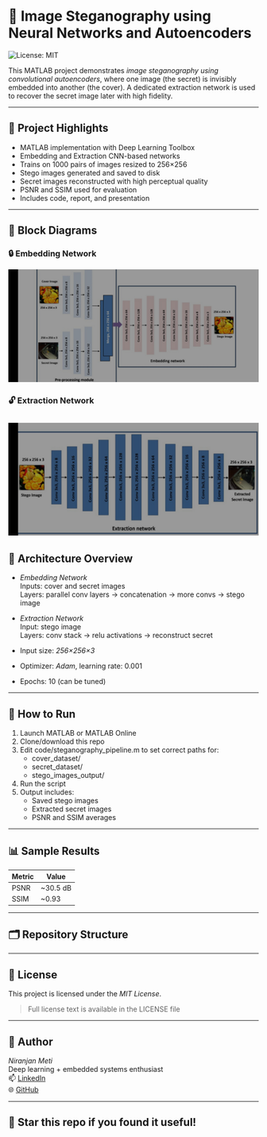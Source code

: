 # 🧠 Image Steganography using Neural Networks and Autoencoders

![License: MIT](https://img.shields.io/badge/License-MIT-yellow.svg)

This MATLAB project demonstrates *image steganography using convolutional autoencoders*, where one image (the secret) is invisibly embedded into another (the cover). A dedicated extraction network is used to recover the secret image later with high fidelity.

---

## 📌 Project Highlights

- MATLAB implementation with Deep Learning Toolbox  
- Embedding and Extraction CNN-based networks  
- Trains on 1000 pairs of images resized to 256×256  
- Stego images generated and saved to disk  
- Secret images reconstructed with high perceptual quality  
- PSNR and SSIM used for evaluation  
- Includes code, report, and presentation

---

## 📐 Block Diagrams

### 🔒 Embedding Network  
![Embedding Network](./Report/Embedding_network.jpg)

### 🔓 Extraction Network  
![Extraction Network](./Report/Extraction_network.jpg)
---

## 🧠 Architecture Overview

- *Embedding Network*  
  Inputs: cover and secret images  
  Layers: parallel conv layers → concatenation → more convs → stego image

- *Extraction Network*  
  Input: stego image  
  Layers: conv stack → relu activations → reconstruct secret

- Input size: *256×256×3*  
- Optimizer: *Adam*, learning rate: 0.001  
- Epochs: 10 (can be tuned)

---

## 🚀 How to Run

1. Launch MATLAB or MATLAB Online  
2. Clone/download this repo  
3. Edit code/steganography_pipeline.m to set correct paths for:
   - cover_dataset/
   - secret_dataset/
   - stego_images_output/
4. Run the script  
5. Output includes:
   - Saved stego images  
   - Extracted secret images  
   - PSNR and SSIM averages

---

## 📊 Sample Results

| Metric | Value |
|--------|-------|
| PSNR   | ~30.5 dB |
| SSIM   | ~0.93   |

---

## 🗂 Repository Structure
---

## 📄 License

This project is licensed under the *MIT License*.
> Full license text is available in the LICENSE file

---

## 👤 Author

*Niranjan Meti*  
Deep learning + embedded systems enthusiast  
📫 [LinkedIn](https://www.linkedin.com/in/niranjan-meti-69076921a)  
🌐 [GitHub](https://github.com/niranjanmeti)

---

## 🌟 Star this repo if you found it useful!
